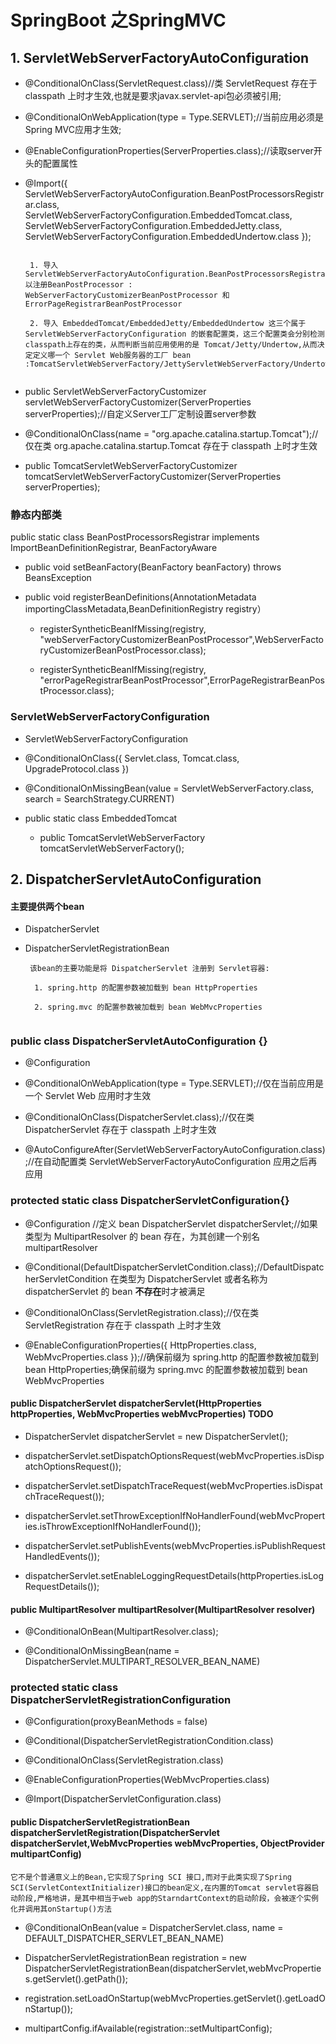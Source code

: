 # SpringBoot 之SpringMVC

## 1. ServletWebServerFactoryAutoConfiguration

- @ConditionalOnClass(ServletRequest.class)//类 ServletRequest 存在于 classpath 上时才生效,也就是要求javax.servlet-api包必须被引用;

- @ConditionalOnWebApplication(type = Type.SERVLET);//当前应用必须是Spring MVC应用才生效;

- @EnableConfigurationProperties(ServerProperties.class);//读取server开头的配置属性

- @Import({ ServletWebServerFactoryAutoConfiguration.BeanPostProcessorsRegistrar.class,
  		ServletWebServerFactoryConfiguration.EmbeddedTomcat.class,
  		ServletWebServerFactoryConfiguration.EmbeddedJetty.class,
  		ServletWebServerFactoryConfiguration.EmbeddedUndertow.class });
  ```		
   
   1. 导入 ServletWebServerFactoryAutoConfiguration.BeanPostProcessorsRegistrar 以注册BeanPostProcessor : WebServerFactoryCustomizerBeanPostProcessor 和 ErrorPageRegistrarBeanPostProcessor
   
   2. 导入 EmbeddedTomcat/EmbeddedJetty/EmbeddedUndertow 这三个属于ServletWebServerFactoryConfiguration 的嵌套配置类，这三个配置类会分别检测classpath上存在的类，从而判断当前应用使用的是 Tomcat/Jetty/Undertow,从而决定定义哪一个 Servlet Web服务器的工厂 bean :TomcatServletWebServerFactory/JettyServletWebServerFactory/UndertowServletWebServerFactory
                                                                       
  ```

- public ServletWebServerFactoryCustomizer servletWebServerFactoryCustomizer(ServerProperties serverProperties);//自定义Server工厂定制设置server参数

- @ConditionalOnClass(name = "org.apache.catalina.startup.Tomcat");//仅在类 org.apache.catalina.startup.Tomcat 存在于 classpath 上时才生效

- public TomcatServletWebServerFactoryCustomizer tomcatServletWebServerFactoryCustomizer(ServerProperties serverProperties);

### 静态内部类

public static class BeanPostProcessorsRegistrar implements ImportBeanDefinitionRegistrar, BeanFactoryAware


- public void setBeanFactory(BeanFactory beanFactory) throws BeansException

- public void registerBeanDefinitions(AnnotationMetadata importingClassMetadata,BeanDefinitionRegistry registry）

  - registerSyntheticBeanIfMissing(registry, "webServerFactoryCustomizerBeanPostProcessor",WebServerFactoryCustomizerBeanPostProcessor.class);
  
  - registerSyntheticBeanIfMissing(registry, "errorPageRegistrarBeanPostProcessor",ErrorPageRegistrarBeanPostProcessor.class);

### ServletWebServerFactoryConfiguration

- ServletWebServerFactoryConfiguration

 - 	@ConditionalOnClass({ Servlet.class, Tomcat.class, UpgradeProtocol.class })

 - 	@ConditionalOnMissingBean(value = ServletWebServerFactory.class, search = SearchStrategy.CURRENT)

 - 	public static class EmbeddedTomcat 
 
    - public TomcatServletWebServerFactory tomcatServletWebServerFactory();


## 2. DispatcherServletAutoConfiguration

#### 主要提供两个bean

- DispatcherServlet

- DispatcherServletRegistrationBean

  ```
   该bean的主要功能是将 DispatcherServlet 注册到 Servlet容器:  
 
    1. spring.http 的配置参数被加载到 bean HttpProperties
 
    2. spring.mvc 的配置参数被加载到 bean WebMvcProperties
 
  ```

### public class DispatcherServletAutoConfiguration {}

- @Configuration

- @ConditionalOnWebApplication(type = Type.SERVLET);//仅在当前应用是一个 Servlet Web 应用时才生效

- @ConditionalOnClass(DispatcherServlet.class);//仅在类 DispatcherServlet 存在于 classpath 上时才生效

- @AutoConfigureAfter(ServletWebServerFactoryAutoConfiguration.class);//在自动配置类 ServletWebServerFactoryAutoConfiguration 应用之后再应用

### protected static class DispatcherServletConfiguration{}

- @Configuration //定义 bean DispatcherServlet dispatcherServlet;//如果类型为 MultipartResolver 的 bean 存在，为其创建一个别名 multipartResolver

- @Conditional(DefaultDispatcherServletCondition.class);//DefaultDispatcherServletCondition 在类型为 DispatcherServlet 或者名称为 dispatcherServlet 的 bean **不存在**时才被满足

- @ConditionalOnClass(ServletRegistration.class);//仅在类 ServletRegistration 存在于 classpath 上时才生效

- @EnableConfigurationProperties({ HttpProperties.class, WebMvcProperties.class });//确保前缀为 spring.http 的配置参数被加载到 bean HttpProperties;确保前缀为 spring.mvc 的配置参数被加载到 bean WebMvcProperties

#### public DispatcherServlet dispatcherServlet(HttpProperties httpProperties, WebMvcProperties webMvcProperties) TODO 

- DispatcherServlet dispatcherServlet = new DispatcherServlet();

- dispatcherServlet.setDispatchOptionsRequest(webMvcProperties.isDispatchOptionsRequest());

- dispatcherServlet.setDispatchTraceRequest(webMvcProperties.isDispatchTraceRequest());

- dispatcherServlet.setThrowExceptionIfNoHandlerFound(webMvcProperties.isThrowExceptionIfNoHandlerFound());

- dispatcherServlet.setPublishEvents(webMvcProperties.isPublishRequestHandledEvents());

- dispatcherServlet.setEnableLoggingRequestDetails(httpProperties.isLogRequestDetails());


#### public MultipartResolver multipartResolver(MultipartResolver resolver)

- @ConditionalOnBean(MultipartResolver.class);

- @ConditionalOnMissingBean(name = DispatcherServlet.MULTIPART_RESOLVER_BEAN_NAME)


### protected static class DispatcherServletRegistrationConfiguration

- @Configuration(proxyBeanMethods = false)

- @Conditional(DispatcherServletRegistrationCondition.class)

- @ConditionalOnClass(ServletRegistration.class)

- @EnableConfigurationProperties(WebMvcProperties.class)

- @Import(DispatcherServletConfiguration.class)

#### public DispatcherServletRegistrationBean dispatcherServletRegistration(DispatcherServlet dispatcherServlet,WebMvcProperties webMvcProperties, ObjectProvider<MultipartConfigElement> multipartConfig)

```
它不是个普通意义上的Bean,它实现了Spring SCI 接口,而对于此类实现了Spring SCI(ServletContextInitializer)接口的bean定义,在内置的Tomcat servlet容器启动阶段,严格地讲，是其中相当于web app的StarndartContext的启动阶段，会被逐个实例化并调用其onStartup()方法
```
- @ConditionalOnBean(value = DispatcherServlet.class, name = DEFAULT_DISPATCHER_SERVLET_BEAN_NAME)

- DispatcherServletRegistrationBean registration = new DispatcherServletRegistrationBean(dispatcherServlet,webMvcProperties.getServlet().getPath());

- registration.setLoadOnStartup(webMvcProperties.getServlet().getLoadOnStartup());

- multipartConfig.ifAvailable(registration::setMultipartConfig);